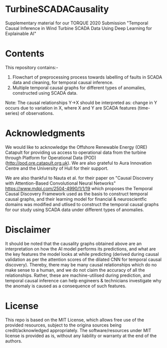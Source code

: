 # TurbineSCADACausality
Supplementary material for our TORQUE 2020 Submission "Temporal Causal Inference in Wind Turbine SCADA Data Using Deep Learning for Explainable AI"

# Contents 
This repository contains:-
1. Flowchart of preprocessing process towards labelling of faults in SCADA data and cleaning, for temporal causal inference.
2. Multiple temporal causal graphs for different types of anomalies, constructed using SCADA data.

Note: The causal relationships Y->X should be interpreted as: change in Y occurs due to variation in X, where X and Y are SCADA features (time-series) of observations. 

# Acknowledgments
We would like to acknowledge the Offshore Renewable Energy (ORE) Catapult for providing us access to operational data from the turbine through Platform for Operational Data (POD) (http://pod.ore.catapult.org.uk). We are also grateful to Aura Innovation Centre and the University of Hull for their support.

We are also thankful to Nauta et al. for their paper on "Causal Discovery with Attention-Based Convolutional Neural Networks" https://www.mdpi.com/2504-4990/1/1/19 which proposes the Temporal Causal Discovery Framework used as the basis to construct temporal causal graphs, and their learning model for financial & neuroscientfic domains was modified and utlised to construct the temporal causal graphs for our study using SCADA data under different types of anomalies. 

# Disclaimer
It should be noted that the causality graphs obtained above are an interpretation on how the AI model performs its predictions, and what are the key features the model looks at while predicting (derived during causal validation as per the attention scores of the dilated CNN for temporal causal discovery). Thereby, there may be many causal relationships which do no make sense to a human, and we do not claim the accuracy of all the relationships. Rather, these are machine-utilised during prediction, and temporal causal inference can help engineers & technicians investigate why the anomaly is caused as a consequence of such features. 

# License

This repo is based on the MIT License, which allows free use of the provided resources, subject to the origina sources being credit/acknowledged appropriately. The software/resources under MIT license is provided as is, without any liability or warranty at the end of the authors.
